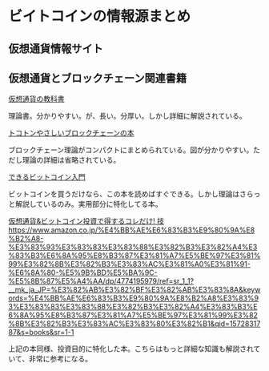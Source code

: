 # ビイトコインの情報源まとめ

## 仮想通貨情報サイト

[]()
[]()
[]()
[]()
[]()
[]()


## 仮想通貨とブロックチェーン関連書籍

[仮想通貨の教科書](https://www.amazon.co.jp/%E4%BB%AE%E6%83%B3%E9%80%9A%E8%B2%A8%E3%81%AE%E6%95%99%E7%A7%91%E6%9B%B8-%E3%82%A2%E3%83%BC%E3%83%B4%E3%82%A3%E3%83%B3%E3%83%89%E3%83%BB%E3%83%8A%E3%83%A9%E3%83%A4%E3%83%8A%E3%83%B3/dp/4822285456)

理論書。分かりやすい。が、長い。分厚い。しかし詳細に解説されている。

[トコトンやさしいブロックチェーンの本](https://www.amazon.co.jp/%E3%83%88%E3%82%B3%E3%83%88%E3%83%B3%E3%82%84%E3%81%95%E3%81%97%E3%81%84%E3%83%96%E3%83%AD%E3%83%83%E3%82%AF%E3%83%81%E3%82%A7%E3%83%BC%E3%83%B3%E3%81%AE%E6%9C%AC-%E4%BB%8A%E6%97%A5%E3%81%8B%E3%82%89%E3%83%A2%E3%83%8E%E7%9F%A5%E3%82%8A%E3%82%B7%E3%83%AA%E3%83%BC%E3%82%BA-%E4%B8%8A%E9%87%8E-%E4%BB%81/dp/4526079014/ref=sr_1_1?__mk_ja_JP=%E3%82%AB%E3%82%BF%E3%82%AB%E3%83%8A&crid=1IRO8KECWCBSE&keywords=%E3%83%88%E3%82%B3%E3%83%88%E3%83%B3%E3%82%84%E3%81%95%E3%81%97%E3%81%84%E3%83%96%E3%83%AD%E3%83%83%E3%82%AF%E3%83%81%E3%82%A7%E3%83%BC%E3%83%B3%E3%81%AE%E6%9C%AC&qid=1572831195&s=books&sprefix=%E3%83%88%E3%82%B3%E3%83%88%E3%83%B3%2Cstripbooks%2C304&sr=1-1)

ブロックチェーン理論がコンパクトにまとめられている。図が分かりやすい。ただし理論の詳細は省略されている。

[できるビットコイン入門](https://www.amazon.co.jp/%E3%81%A7%E3%81%8D%E3%82%8B%E3%83%93%E3%83%83%E3%83%88%E3%82%B3%E3%82%A4%E3%83%B3%E5%85%A5%E9%96%80-%E8%A9%B1%E9%A1%8C%E3%81%AE%E4%BB%AE%E6%83%B3%E9%80%9A%E8%B2%A8%E3%81%AE%E4%BB%95%E7%B5%84%E3%81%BF%E3%81%8B%E3%82%89%E4%BD%BF%E3%81%84%E6%96%B9%E3%81%BE%E3%81%A7%E3%82%88%E3%81%8F%E5%88%86%E3%81%8B%E3%82%8B%E6%9C%AC-%E3%81%A7%E3%81%8D%E3%82%8B%E3%82%B7%E3%83%AA%E3%83%BC%E3%82%BA-%E3%83%93%E3%83%83%E3%83%88%E3%83%90%E3%83%B3%E3%82%AF%E6%A0%AA%E5%BC%8F%E4%BC%9A%E7%A4%BE/dp/429500295X/ref=sr_1_1?__mk_ja_JP=%E3%82%AB%E3%82%BF%E3%82%AB%E3%83%8A&crid=QWAZUH7IJVVG&keywords=%E3%81%A7%E3%81%8D%E3%82%8B%E3%83%93%E3%83%83%E3%83%88%E3%82%B3%E3%82%A4%E3%83%B3%E5%85%A5%E9%96%80&qid=1572831382&s=books&sprefix=%E3%81%A7%E3%81%8D%E3%82%8B%E3%83%93%E3%83%83%E3%83%88%E3%82%B3%E3%82%A4%E3%83%B3%2Cstripbooks%2C274&sr=1-1)

ビットコインを買うだけなら、この本を読めばすぐできる。しかし理論はさらっと解説しているのみ。実用部分に特化してる本。

[仮想通貨&ビットコイン投資で得するコレだけ! 技]()https://www.amazon.co.jp/%E4%BB%AE%E6%83%B3%E9%80%9A%E8%B2%A8-%E3%83%93%E3%83%83%E3%83%88%E3%82%B3%E3%82%A4%E3%83%B3%E6%8A%95%E8%B3%87%E3%81%A7%E5%BE%97%E3%81%99%E3%82%8B%E3%82%B3%E3%83%AC%E3%81%A0%E3%81%91-%E6%8A%80-%E5%9B%BD%E5%BA%9C-%E5%8B%87%E5%A4%AA/dp/4774195979/ref=sr_1_1?__mk_ja_JP=%E3%82%AB%E3%82%BF%E3%82%AB%E3%83%8A&keywords=%E4%BB%AE%E6%83%B3%E9%80%9A%E8%B2%A8%E3%83%93%E3%83%83%E3%83%88%E3%82%B3%E3%82%A4%E3%83%B3%E6%8A%95%E8%B3%87%E3%81%A7%E5%BE%97%E3%81%99%E3%82%8B%E3%82%B3%E3%83%AC%E3%83%80%E3%82%B1&qid=1572831787&s=books&sr=1-1

上記の本同様、投資目的に特化した本。こちらはもっと詳細な知識も解説されていて、非常に参考になる。
